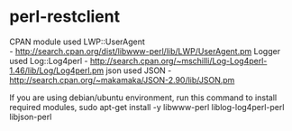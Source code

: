 # perl-restclient
 CPAN module used LWP::UserAgent <br />
    - http://search.cpan.org/dist/libwww-perl/lib/LWP/UserAgent.pm
 Logger used Log::Log4perl
    - http://search.cpan.org/~mschilli/Log-Log4perl-1.46/lib/Log/Log4perl.pm
 json used JSON
     - http://search.cpan.org/~makamaka/JSON-2.90/lib/JSON.pm

 If you are using debian/ubuntu environment, run this command
 to install required modules,
 sudo apt-get install -y libwww-perl liblog-log4perl-perl libjson-perl
